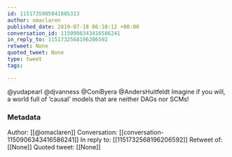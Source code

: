 ```yaml
---
id: 1151735905041805313
author: omaclaren
published_date: 2019-07-18 06:10:12 +00:00
conversation_id: 1150906343416586241
in_reply_to: 1151732568196206592
retweet: None
quoted_tweet: None
type: tweet
tags:

---
```


@yudapearl @djvanness @ConiByera @AndersHuitfeldt Imagine if you will, a world full of ‘causal’ models that are neither DAGs nor SCMs!

### Metadata

Author: [[@omaclaren]]
Conversation: [[conversation-1150906343416586241]]
In reply to: [[1151732568196206592]]
Retweet of: [[None]]
Quoted tweet: [[None]]
